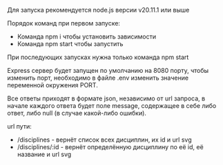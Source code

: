 Для запуска рекомендуется node.js версии v20.11.1 или выше

Порядок команд при первом запуске:
- Команда npm i чтобы установить зависимости 
- Команда npm start чтобы запустить

При последующих запусках нужна только команда npm start

Express сервер будет запущен по умолчанию на 8080 порту, чтобы изменить порт, необходимо в файле .env изменить значение переменной окружения PORT.

Все ответы приходят в формате json, независимо от url запроса, в начале каждого ответа будет поле message, содержащее в себе либо ответ, либо null (в случае какой-либо ошибки).

url пути:
- /disciplines - вернёт список всех дисциплин, их id и url svg
- /disciplines/:id - вернёт определённую дисциплину по её id, её название и url svg